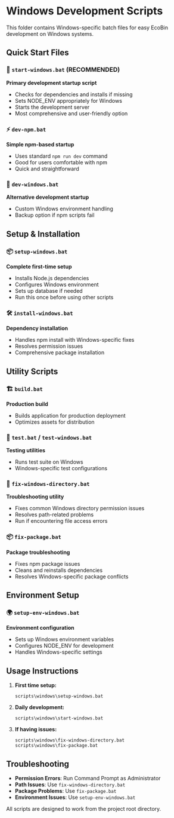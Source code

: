 # Windows Development Scripts

This folder contains Windows-specific batch files for easy EcoBin development on Windows systems.

## Quick Start Files

### 🚀 `start-windows.bat` (RECOMMENDED)
**Primary development startup script**
- Checks for dependencies and installs if missing
- Sets NODE_ENV appropriately for Windows
- Starts the development server
- Most comprehensive and user-friendly option

### ⚡ `dev-npm.bat` 
**Simple npm-based startup**
- Uses standard `npm run dev` command
- Good for users comfortable with npm
- Quick and straightforward

### 🔧 `dev-windows.bat`
**Alternative development startup**
- Custom Windows environment handling
- Backup option if npm scripts fail

## Setup & Installation

### 📦 `setup-windows.bat`
**Complete first-time setup**
- Installs Node.js dependencies
- Configures Windows environment
- Sets up database if needed
- Run this once before using other scripts

### 🛠️ `install-windows.bat`
**Dependency installation**
- Handles npm install with Windows-specific fixes
- Resolves permission issues
- Comprehensive package installation

## Utility Scripts

### 🏗️ `build.bat`
**Production build**
- Builds application for production deployment
- Optimizes assets for distribution

### 🧪 `test.bat` / `test-windows.bat`
**Testing utilities**
- Runs test suite on Windows
- Windows-specific test configurations

### 🔧 `fix-windows-directory.bat`
**Troubleshooting utility**
- Fixes common Windows directory permission issues
- Resolves path-related problems
- Run if encountering file access errors

### 📦 `fix-package.bat`
**Package troubleshooting**
- Fixes npm package issues
- Cleans and reinstalls dependencies
- Resolves Windows-specific package conflicts

## Environment Setup

### 🌍 `setup-env-windows.bat`
**Environment configuration**
- Sets up Windows environment variables
- Configures NODE_ENV for development
- Handles Windows-specific settings

## Usage Instructions

1. **First time setup:**
   ```batch
   scripts\windows\setup-windows.bat
   ```

2. **Daily development:**
   ```batch
   scripts\windows\start-windows.bat
   ```

3. **If having issues:**
   ```batch
   scripts\windows\fix-windows-directory.bat
   scripts\windows\fix-package.bat
   ```

## Troubleshooting

- **Permission Errors**: Run Command Prompt as Administrator
- **Path Issues**: Use `fix-windows-directory.bat`
- **Package Problems**: Use `fix-package.bat`
- **Environment Issues**: Use `setup-env-windows.bat`

All scripts are designed to work from the project root directory.